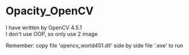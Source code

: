 # Opacity_OpenCV

I have written by OpenCV 4.5.1                                                                                                                                                      
I don't use OOP, so only use 2 image

Remember: copy file 'opencv_world451.dll' side by side file '.exe' to run

